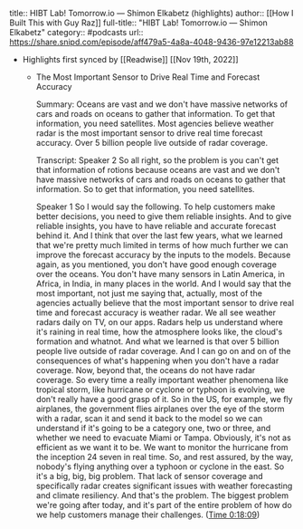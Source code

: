 title:: HIBT Lab! Tomorrow.io —  Shimon Elkabetz (highlights)
author:: [[How I Built This with Guy Raz]]
full-title:: "HIBT Lab! Tomorrow.io —  Shimon Elkabetz"
category:: #podcasts
url:: https://share.snipd.com/episode/aff479a5-4a8a-4048-9436-97e12213ab88

- Highlights first synced by [[Readwise]] [[Nov 19th, 2022]]
	- The Most Important Sensor to Drive Real Time and Forecast Accuracy
	  
	  Summary:
	  Oceans are vast and we don't have massive networks of cars and roads on oceans to gather that information. To get that information, you need satellites. Most agencies believe weather radar is the most important sensor to drive real time forecast accuracy. Over 5 billion people live outside of radar coverage.
	  
	  Transcript:
	  Speaker 2
	  So all right, so the problem is you can't get that information of rotions because oceans are vast and we don't have massive networks of cars and roads on oceans to gather that information. So to get that information, you need satellites.
	  
	  Speaker 1
	  So I would say the following. To help customers make better decisions, you need to give them reliable insights. And to give reliable insights, you have to have reliable and accurate forecast behind it. And I think that over the last few years, what we learned that we're pretty much limited in terms of how much further we can improve the forecast accuracy by the inputs to the models. Because again, as you mentioned, you don't have good enough coverage over the oceans. You don't have many sensors in Latin America, in Africa, in India, in many places in the world. And I would say that the most important, not just me saying that, actually, most of the agencies actually believe that the most important sensor to drive real time and forecast accuracy is weather radar. We all see weather radars daily on TV, on our apps. Radars help us understand where it's raining in real time, how the atmosphere looks like, the cloud's formation and whatnot. And what we learned is that over 5 billion people live outside of radar coverage. And I can go on and on of the consequences of what's happening when you don't have a radar coverage. Now, beyond that, the oceans do not have radar coverage. So every time a really important weather phenomena like tropical storm, like hurricane or cyclone or typhoon is evolving, we don't really have a good grasp of it. So in the US, for example, we fly airplanes, the government flies airplanes over the eye of the storm with a radar, scan it and send it back to the model so we can understand if it's going to be a category one, two or three, and whether we need to evacuate Miami or Tampa. Obviously, it's not as efficient as we want it to be. We want to monitor the hurricane from the inception 24 seven in real time. So, and rest assured, by the way, nobody's flying anything over a typhoon or cyclone in the east. So it's a big, big, big problem. That lack of sensor coverage and specifically radar creates significant issues with weather forecasting and climate resiliency. And that's the problem. The biggest problem we're going after today, and it's part of the entire problem of how do we help customers manage their challenges. ([Time 0:18:09](https://share.snipd.com/snip/b837a0cf-671c-4ac8-8862-a81e05612fbc))
